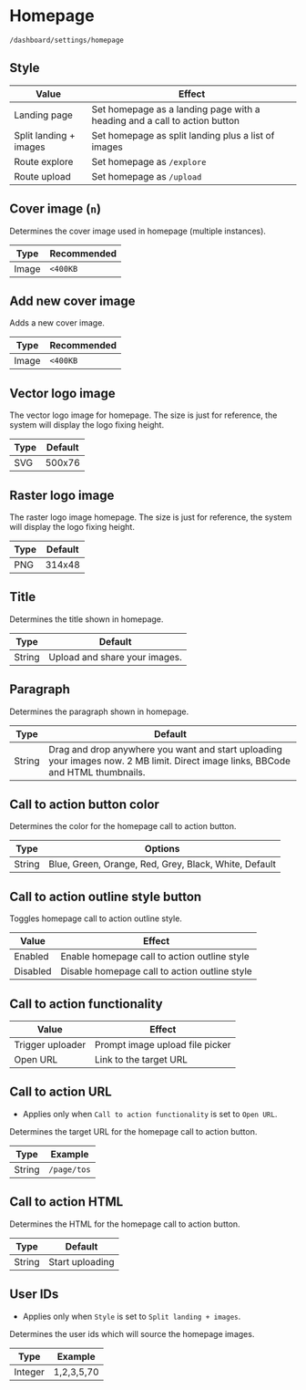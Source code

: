 # Homepage

`/dashboard/settings/homepage`

## Style

| Value  | Effect  |
|---|---|
| Landing page  | Set homepage as a landing page with a heading and a call to action button  |
| Split landing + images  | Set homepage as split landing plus a list of images  |
| Route explore  | Set homepage as `/explore`  |
| Route upload  | Set homepage as `/upload` |

## Cover image (`n`)

Determines the cover image used in homepage (multiple instances).

| Type  | Recommended  |
|---|---|
| Image  | `<400KB` |

## Add new cover image

Adds a new cover image.

| Type  | Recommended  |
|---|---|
| Image  | `<400KB` |

## Vector logo image

The vector logo image for homepage. The size is just for reference, the system will display the logo fixing height.

| Type  | Default  |
|---|---|
| SVG  | 500x76 |

## Raster logo image

The raster logo image homepage. The size is just for reference, the system will display the logo fixing height.

| Type  | Default  |
|---|---|
| PNG  | 314x48 |

## Title

Determines the title shown in homepage.

| Type  | Default  |
|---|---|
| String  | Upload and share your images. |

## Paragraph

Determines the paragraph shown in homepage.

| Type  | Default  |
|---|---|
| String  | Drag and drop anywhere you want and start uploading your images now. 2 MB limit. Direct image links, BBCode and HTML thumbnails. |

## Call to action button color

Determines the color for the homepage call to action button.

| Type  | Options  |
|---|---|
| String  | Blue, Green, Orange, Red, Grey, Black, White, Default|

## Call to action outline style button

Toggles homepage call to action outline style.

| Value  | Effect  |
|---|---|
| Enabled  | Enable homepage call to action outline style  |
| Disabled  | Disable homepage call to action outline style  |

## Call to action functionality

| Value  | Effect  |
|---|---|
| Trigger uploader  | Prompt image upload file picker  |
| Open URL  | Link to the target URL  |

## Call to action URL

* Applies only when `Call to action functionality` is set to `Open URL`.

Determines the target URL for the homepage call to action button.

| Type  | Example  |
|---|---|
| String  | `/page/tos`  |

## Call to action HTML

Determines the HTML for the homepage call to action button.

| Type  | Default  |
|---|---|
| String  | Start uploading  |

## User IDs

* Applies only when `Style` is set to `Split landing + images`.

Determines the user ids which will source the homepage images.

| Type  | Example  |
|---|---|
| Integer  | 1,2,3,5,70  |
